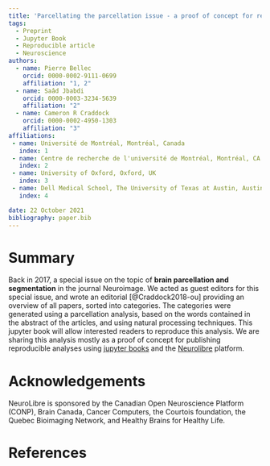 ```yaml
---
title: 'Parcellating the parcellation issue - a proof of concept for reproducible analyses using Neurolibre'
tags:
  - Preprint
  - Jupyter Book
  - Reproducible article
  - Neuroscience
authors:
  - name: Pierre Bellec
    orcid: 0000-0002-9111-0699
    affiliation: "1, 2"
  - name: Saâd Jbabdi
    orcid: 0000-0003-3234-5639
    affiliation: "2"
  - name: Cameron R Craddock
    orcid: 0000-0002-4950-1303
    affiliation: "3"
affiliations:
 - name: Université de Montréal, Montréal, Canada
   index: 1
 - name: Centre de recherche de l'université de Montréal, Montréal, CA
   index: 2
 - name: University of Oxford, Oxford, UK
   index: 3
 - name: Dell Medical School, The University of Texas at Austin, Austin, USA
   index: 4

date: 22 October 2021
bibliography: paper.bib
---
```


# Summary

Back in 2017, a special issue on the topic of **brain parcellation and segmentation** in the journal Neuroimage. We acted as guest editors for this special issue, and wrote an editorial [@Craddock2018-ou] providing an overview of all papers, sorted into categories. The categories were generated using a parcellation analysis, based on the words contained in the abstract of the articles, and using natural processing techniques. This jupyter book will allow interested readers to reproduce this analysis. We are sharing this analysis mostly as a proof of concept for publishing reproducible analyses using [jupyter books](https://jupyterbook.org/) and the [Neurolibre](https://neurolibre.org) platform.

# Acknowledgements

NeuroLibre is sponsored by the Canadian Open Neuroscience Platform (CONP), Brain Canada, Cancer Computers, the Courtois foundation, the Quebec Bioimaging Network, and Healthy Brains for Healthy Life.

# References
